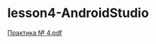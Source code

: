 # lesson4-AndroidStudio
[Практика № 4.pdf](https://github.com/RakhmanKichibekov/lesson4-AndroidStudio/files/11190966/4.pdf)
